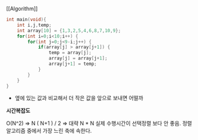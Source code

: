 [[Algorithm]]
```c++
int main(void){
	int i,j,temp;
	int array[10] = {1,3,2,5,4,6,8,7,10,9};
	for(int i=0;i<10;i++) {
		for(int j=0;j<9-i;j++) {
			if(array[j] > array[j+1]) {
				temp = array[j];
				array[j] = array[j+1];
				array[j+1] = temp;
			}
		}
	}
}
```

* 옆에 있는 값과 비교해서 더 작은 값을 앞으로 보내면 어떨까

**시간복잡도**

O(N^2) => N ( N+1 ) / 2 => 대략 N * N
실제 수행시간이 선택정렬 보다 안 좋음. 정렬알고리즘 중에서 가장 느린 축에 속한다. 
